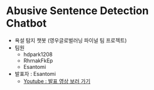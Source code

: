 # Abusive Sentence Detection Chatbot
- 욕설 탐지 챗봇 (영우글로벌러닝 파이널 팀 프로젝트)
- 팀원
  - hdpark1208
  - RhrnakFkEp
  - Esantomi
- 발표자 : Esantomi
  - [Youtube : 발표 영상 보러 가기](https://youtu.be/8biHOjKBtsM)
